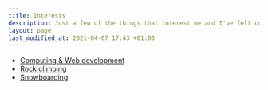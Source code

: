 ```yaml
---
title: Interests
description: Just a few of the things that interest me and I've felt compelled to write about at some point.
layout: page
last_modified_at: 2021-04-07 17:43 +01:00
---
```


* [Computing & Web development](/interests/computing/)
* [Rock climbing](/interests/climbing/)
* [Snowboarding](/interests/snowboarding/)
